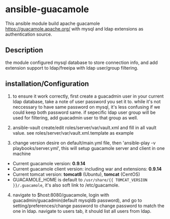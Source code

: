 # ansible-guacamole

This ansible module build apache guacamole https://guacamole.apache.org/ with mysql and ldap extensions as authentication source.

## Description

the module configured mysql database to store connection info, and add extension support to ldap/freeipa with ldap user/group filtering.

## installation/Configuration
1. to ensure it work correctly, first create a guacadmin user in your current ldap database, take a note of user password you set it to. while it's not neccessary to have same password on mysql, it's less confusing if we could keep both password same. if sepecific ldap user group will be used for filtering, add guacadmin user to that group as well.

2.  ansible-vault create/edit roles/server/var/vault.xml and fill in all vault value. see roles/server/var/vault.xml.template as example

3. change version desire on default/main.yml file, then 'ansible-play -v playbooks/server.yml',  this will setup guacamole server and client in one machine

  * Current guacamole version: **0.9.14**  
  * Current guacamole client version: including war  and extensions: **0.9.14**  
  * Current tomcat version: **tomcat8** (Ubuntu), **tomcat** (CentOS)  
  * GUACAMOLE_HOME is default to `/usr/share/{{ TOMCAT_VERSION }}/.guacamole`, it's also soft link to /etc/guacamole.  
  

4.  navigate to $host:8080/guacamole, login with guacadmin/guacadmin(default mysqldb password), and go to setting/preferences/change password to change password to match the one in ldap.
navigate to users tab, it should list all users from ldap.








